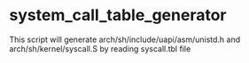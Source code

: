# system_call_table_generator

This script will generate arch/sh/include/uapi/asm/unistd.h
and arch/sh/kernel/syscall.S by reading syscall.tbl file
